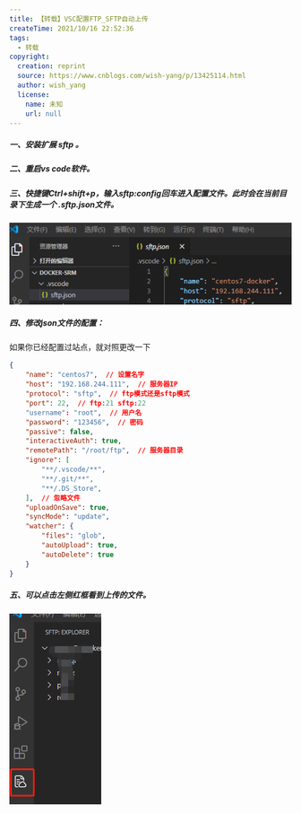 ```yaml
---
title: 【转载】VSC配置FTP_SFTP自动上传
createTime: 2021/10/16 22:52:36
tags:
  - 转载
copyright:
  creation: reprint
  source: https://www.cnblogs.com/wish-yang/p/13425114.html
  author: wish_yang
  license:
    name: 未知
    url: null
---
```


##### 一、安装扩展 sftp 。

##### 二、重启vs code软件。

##### 三、快捷键Ctrl+shift+p，输入sftp:config回车进入配置文件。此时会在当前目录下生成一个 .sftp.json文件。

![](../images/fbffb6136093b5fad656f63a63e597ed.png)

##### 四、修改json文件的配置：

如果你已经配置过站点，就对照更改一下

```json
{
    "name": "centos7",  // 设置名字
    "host": "192.168.244.111",  // 服务器IP
    "protocol": "sftp",  // ftp模式还是sftp模式
    "port": 22,  // ftp:21 sftp:22
    "username": "root",  // 用户名
    "password": "123456",  // 密码
    "passive": false, 
    "interactiveAuth": true,
    "remotePath": "/root/ftp",  // 服务器目录
    "ignore": [
        "**/.vscode/**",
        "**/.git/**",
        "**/.DS_Store",
    ],  // 忽略文件
    "uploadOnSave": true,
    "syncMode": "update",
    "watcher": {
        "files": "glob",
        "autoUpload": true,
        "autoDelete": true
    }
}
```

##### 五、可以点击左侧红框看到上传的文件。

![](../images/59540664e57cece29edb2dcc35fd4dc9.png)

